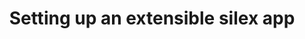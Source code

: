 ---
layout: post
title: Setting up an extensible silex app
categories: php, eidolon
comments: true
excerpt: The first part of the 'Eidolon'-Series describes, how to set up a extensible and qwell maintainable silex server, using the availible ProviderInterfaces.
---